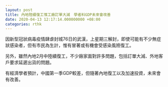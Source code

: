 ```yaml
---
layout: post
title: 內地陸續復工惟工廠訂單大減　學者料GDP未來會改善
date: 2020-04-13 12:17:14.000000000 +08:00
categories: rthk
---
```


因新型冠狀病毒疫情肆虐封城76日的武漢，上星期三解封，即使可能有不少無症狀感染者，但有市民為生計，惟有冒著或有機會受感染風險復工。

另外，雖然內地2月中陸續復工，不少廠家面對許多問題，包括訂單大減、外地客戶要求延遲出貨的問題。

有經濟學者預計，中國第一季GDP較差，但隨著內地復工以及加速投資，未來會有改善。
